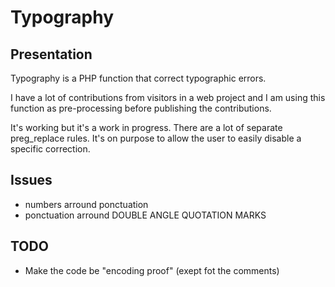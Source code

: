 Typography
==========

Presentation
------------

Typography is a PHP function that correct typographic errors.

I have a lot of contributions from visitors in a web project and I am using this function as pre-processing before publishing the contributions.

It's working but it's a work in progress.
There are a lot of separate preg_replace rules. It's on purpose to allow the user to easily disable a specific correction.

Issues
------

* numbers arround ponctuation
* ponctuation arround DOUBLE ANGLE QUOTATION MARKS

TODO
----

* Make the code be "encoding proof" (exept fot the comments)


